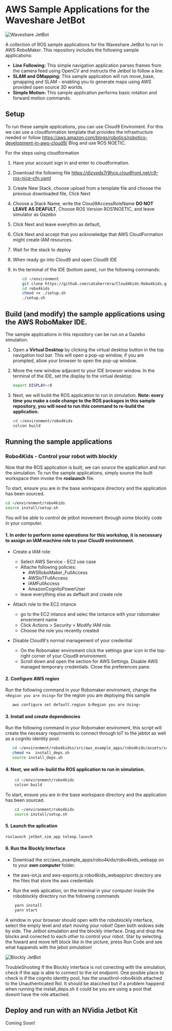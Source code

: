 # AWS Sample Applications for the Waveshare JetBot
![Waveshare JetBot](/images/jetbot-aws.jpg)

A collection of ROS sample applications for the Waveshare JetBot to run in AWS RoboMaker. This repository includes the following sample applications:

- **Line Following:** This simple navigation application parses frames from the camera feed using OpenCV and instructs the Jetbot to follow a line.
- **SLAM and GMapping:** This sample application will run move_base, gmapping and SLAM - enabling you to generate maps using AWS provided open source 3D worlds.
- **Simple Motion:** This sample application performs basic rotation and forward motion commands.

## Setup

To run these sample applications, you can use Cloud9 Enviroment. For this we can use a cloudformation template that provides the infrastructure needed or follow https://aws.amazon.com/blogs/robotics/robotics-development-in-aws-cloud9/ Blog and use ROS NOETIC.

For the steps using cloudformation

1. Have your account sign in and enter to cloudformation.
2. Download the following file https://djzvpds7r9hcp.cloudfront.net/c9-ros-nice-cfn.yaml
3. Create New Stack, choose upload from a template file and choose the previous downloaded file, Click Next
4. Choose a Stack Name, write the Cloud9AccessRoleName **DO NOT LEAVE AS DEAFULT**, Choose ROS Version ROS1NOETIC, and leave simulator as Gazebo
5. Click Next and leave everythin as default,
6. Click Next and accept that you acknowledge that AWS CloudFormation might create IAM resources.
7. Wait for the stack to deploy 
8. When ready go into Cloud9 and open Cloud9 IDE 
9. In the terminal of the IDE (bottom pane), run the following commands:

    ```bash
        cd ~/environment
        git clone https://github.com/cataherrera/Cloud4kids-Robo4kids.git robo4kids
        cd robo4kids
        chmod +x ./setup.sh
        ./setup.sh
    ```

## Build (and modify) the sample applications using the AWS RoboMaker IDE.  

The sample applications in this repository can be run on a Gazebo simulation.

1. Open a **Virtual Desktop** by clicking the virtual desktop button in the top navigation tool bar. This will open a pop-up window, if you are prompted, allow your browser to open the pop-up window.
2. Move the new window adjacent to your IDE browser window. In the terminal of the IDE, set the display to the virtual desktop:

    ```bash
    export DISPLAY=:0
    ```

3. Next, we will build the ROS application to run in simulation. **Note: every time you make a code change to the ROS packages in this sample repository, you will need to run this command to re-build the application.**

    ```bash
    cd ~/environment/robo4kids
    colcon build
    ```

## Running the sample applications
### Robo4Kids - Control your robot with blockly

Now that the ROS application is built, we can source the application and run the simulation. To run the sample applications, simply source the built workspace then invoke the **roslaunch** file.

To start, ensure you are in the base workspace directory and the application has been sourced.

```bash
cd ~/environment/robo4kids
source install/setup.sh
```

You will be able to control de jetbot movement through some blockly code in your computer.

#### 1. In order to perform some operations for this workshop, it is necessary to assign an IAM machine role to your Cloud9 environment.

* Create a IAM role:
    * Select AWS Service - EC2 use case
    * Attache following policies:
        * AWSRoboMaker_FullAccess
        * AWSIoTFullAccess
        * IAMFullAccess
        * AmazonCognitoPowerUser
    * leave everything else as deffault and create role
* Attach role to the EC2 intance
    * go to the EC2 intance and selec the isntance with your robomaker enveriment name
    * Click Actions > Security > Modify IAM role.
    * Choose the role you recently created

* Disable Cloud9's normal management of your credential
    * On the Robomaker enviroment click the settings gear icon in the top-right corner of your Cloud9 environment.
    * Scroll down and open the section for AWS Settings. Disable AWS managed temporary credentials. Close the preferences pane.


#### 2. Configure AWS region


Run the following command in your Robomaker enviroment, change the `<Region you are Using>` for the region you are deploying this sample

 ```bash
    aws configure set default.region $<Region you are Using>
```

#### 3. Install and create dependencies
Run the following command in your Robomaker enviroment, this script will create the necesary requirments to connect through IoT to the jebtot as well as a cognito identity pool.

 ```bash
    cd ~/environment/robo4kidss/src/aws_example_apps/robo4kids/assets/scripts
    chmod +x  install_deps.sh
    source install_deps.sh

```
#### 4. Next, we will re-build the ROS application to run in simulation.

```bash
    cd ~/environment/robo4kids
    colcon build
```   
To start, ensure you are in the base workspace directory and the application has been sourced.
```bash
    cd ~/environment/robo4kids
    source install/setup.sh
```   

#### 5. Launch the aplication

```bash
roslaunch jetbot_sim_app teleop.launch
```

#### 6. Run the Blockly Interface

* Download the src/aws_example_apps/robo4kids/robo4kids_webapp on to your ***own computer*** folder.

* the aws-iot.js and aws-exports.js robo4kids_webapp/src directory are the files that store the aws credentials

* Run the web aplication, on the terminal in your computer inside the roboblockly directory run the following commands
```bash
    yarn install
    yarn start
```

A window in your browser should open with the roboblockly interface, select the empty level and start moving your robot!
Open both widows side by side. The Jetbot simulation and the blockly interface.
Drag and drop the blocks and conected to each other to control your robot. Star by selecting the foward and move left block like in the picture, press Run Code and see what happends with the jebot simulation!

![Blockly JetBot](/images/jetbot-blockly.png)



TroubleShooting
If the Blockly interface is not conecting with the simulation, check if the app is able to connect to the iot endpoint. One posible place to check is if the cognito identity pool, has  the  unauthrol-robo4kids attached to the Unauthenticated Rol. It should be atacched but if a problem happend when running the install_deps.sh it could be you are using a pool that doesnt have the role attached.


## Deploy and run with an NVidia Jetbot Kit

Coming Soon!
